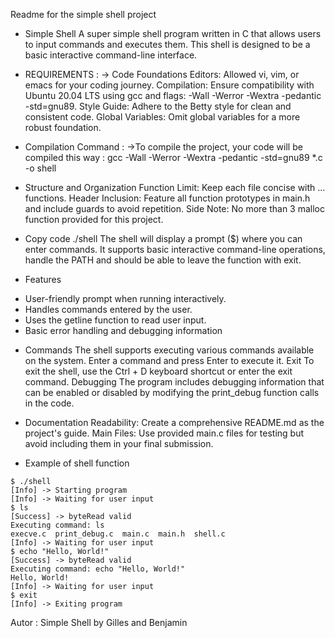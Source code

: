 Readme for the simple shell project
- Simple Shell
A super simple shell program written in C that allows users to input commands and executes them. This shell is designed to be a basic interactive command-line interface.

* REQUIREMENTS :
-> Code Foundations
Editors: Allowed vi, vim, or emacs for your coding journey. Compilation: Ensure compatibility with Ubuntu 20.04 LTS using gcc and flags: -Wall -Werror -Wextra -pedantic -std=gnu89. Style Guide: Adhere to the Betty style for clean and consistent code. Global Variables: Omit global variables for a more robust foundation.

* Compilation Command :
->To compile the project, your code will be compiled this way :
gcc -Wall -Werror -Wextra -pedantic -std=gnu89 *.c -o shell

* Structure and Organization
Function Limit: Keep each file concise with ... functions. Header Inclusion: Feature all function prototypes in main.h and include guards to avoid repetition. Side Note: No more than 3 malloc function provided for this project.

- Copy code
./shell
The shell will display a prompt ($) where you can enter commands. It supports basic interactive command-line operations, handle the PATH and should be able to leave the function with exit.

- Features
* User-friendly prompt when running interactively.
* Handles commands entered by the user.
* Uses the getline function to read user input.
* Basic error handling and debugging information

- Commands
The shell supports executing various commands available on the system. Enter a command and press Enter to execute it.
Exit
To exit the shell, use the Ctrl + D keyboard shortcut or enter the exit command.
Debugging
The program includes debugging information that can be enabled or disabled by modifying the print_debug function calls in the code.

* Documentation
Readability: Create a comprehensive README.md as the project's guide. Main Files: Use provided main.c files for testing but avoid including them in your final submission.

- Example of shell function

```
$ ./shell
[Info] -> Starting program
[Info] -> Waiting for user input
$ ls
[Success] -> byteRead valid
Executing command: ls
execve.c  print_debug.c  main.c  main.h  shell.c
[Info] -> Waiting for user input
$ echo "Hello, World!"
[Success] -> byteRead valid
Executing command: echo "Hello, World!"
Hello, World!
[Info] -> Waiting for user input
$ exit
[Info] -> Exiting program
```


Autor : Simple Shell by Gilles and Benjamin
